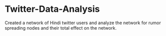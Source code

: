 # Twitter-Data-Analysis
Created a network of Hindi twitter users and analyze the network for rumor spreading nodes and their total effect on the network.
